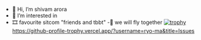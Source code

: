 - 👋 Hi, I’m shivam arora
- 👀 I’m interested in 
- 🎞 favourite sitcom "friends and tbbt"
-🚀 we will fly together
[![trophy](https://github-profile-trophy.vercel.app/?username=sheldon-o&theme=onedark)](https://github.com/ryo-ma/github-profile-trophy)
https://github-profile-trophy.vercel.app/?username=ryo-ma&title=Issues



<!---
sheldon-o/sheldon-o is a ✨ special ✨ repository because its `README.md` (this file) appears on your GitHub profile.
You can click the Preview link to take a look at your changes.
--->
